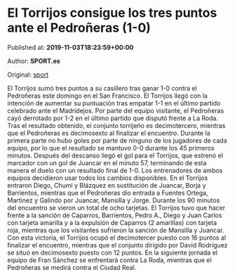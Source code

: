 
# El Torrijos consigue los tres puntos ante el Pedroñeras (1-0)

Published at: **2019-11-03T18:23:59+00:00**

Author: **SPORT.es**

Original: [sport](https://www.sport.es/es/noticias/tercera-division/el-torrijos-consigue-los-tres-puntos-ante-el-pedroneras-1-0-7712968)

El Torrijos sumó tres puntos a su casillero tras ganar 1-0 contra el Pedroñeras este domingo en el San Francisco. El Torrijos llegó con la intención de aumentar su puntuación tras empatar 1-1 en el último partido celebrado ante el Madridejos. Por parte del equipo visitante, el Pedroñeras cayó derrotado por 1-2 en el último partido que disputó frente a La Roda. Tras el resultado obtenido, el conjunto torrijeño es decimotercero, mientras que el Pedroñeras es decimosexto al finalizar el encuentro.
Durante la primera parte no hubo goles por parte de ninguno de los jugadores de cada equipo, por lo que el resultado se mantuvo 0-0 durante los 45 primeros minutos.
Después del descanso llegó el gol para el Torrijos, que estrenó el marcador con un gol de Juancar en el minuto 57, terminando de esta manera el duelo con un resultado final de 1-0.
Los entrenadores de ambos equipos decidieron usar todos los cambios disponibles. En el Torrijos entraron Diego, Chumi y Blázquez en sustitución de Juancar, Borja y Barrientos, mientras que el Pedroñeras dio entrada a Fuentes Ortega, Martinez y Galindo por Juancar, Mansilla y Jorge.
Durante los 90 minutos del encuentro se vieron un total de ocho tarjetas. El Torrijos tuvo que hacer frente a la sanción de Caparros, Barrientos, Pedro A., Diego y Juan Carlos con tarjeta amarilla y a la expulsión de Caparros (2 amarillas) con tarjeta roja, mientras que los visitantes sufrieron la sanción de Mansilla y Juancar.
Con esta victoria, el Torrijos ocupó el decimotercer puesto con 16 puntos al finalizar el encuentro, mientras que el conjunto dirigido por David Rodríguez se situó en decimosexto puesto con 12 puntos.
En la siguiente jornada el equipo de Fran Sánchez se enfrentará contra La Roda, mientras que el Pedroñeras se medirá contra el Ciudad Real.

